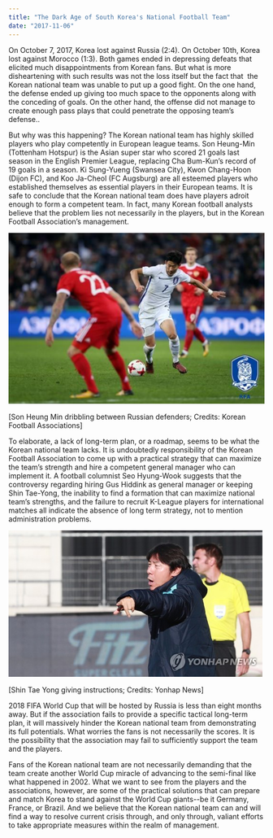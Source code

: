 ```yaml
---
title: "The Dark Age of South Korea's National Football Team"
date: "2017-11-06"
---
```


On October 7, 2017, Korea lost against Russia (2:4). On October 10th, Korea lost against Morocco (1:3). Both games ended in depressing defeats that elicited much disappointments from Korean fans. But what is more disheartening with such results was not the loss itself but the fact that  the Korean national team was unable to put up a good fight. On the one hand, the defense ended up giving too much space to the opponents along with the conceding of goals. On the other hand, the offense did not manage to create enough pass plays that could penetrate the opposing team’s defense..

But why was this happening? The Korean national team has highly skilled players who play competently in European league teams. Son Heung-Min (Tottenham Hotspur) is the Asian super star who scored 21 goals last season in the English Premier League, replacing Cha Bum-Kun’s record of 19 goals in a season. Ki Sung-Yueng (Swansea City), Kwon Chang-Hoon (Dijon FC), and Koo Ja-Cheol (FC Augsburg) are all esteemed players who established themselves as essential players in their European teams. It is safe to conclude that the Korean national team does have players adroit enough to form a competent team. In fact, many Korean football analysts believe that the problem lies not necessarily in the players, but in the Korean Football Association’s management.

![son heung min](./images/son-heung-min.jpg)

\[Son Heung Min dribbling between Russian defenders; Credits: Korean Football Associations\]

To elaborate, a lack of long-term plan, or a roadmap, seems to be what the Korean national team lacks. It is undoubtedly responsibility of the Korean Football Association to come up with a practical strategy that can maximize the team’s strength and hire a competent general manager who can implement it. A football columnist Seo Hyung-Wook suggests that the controversy regarding hiring Gus Hiddink as general manager or keeping Shin Tae-Yong, the inability to find a formation that can maximize national team’s strengths, and the failure to recruit K-League players for international matches all indicate the absence of long term strategy, not to mention administration problems.

![Shin Tae Yong giving instructions](./images/Shin-Tae-Yong-giving-instructions.jpg)

\[Shin Tae Yong giving instructions; Credits: Yonhap News\]

2018 FIFA World Cup that will be hosted by Russia is less than eight months away. But if the association fails to provide a specific tactical long-term plan, it will massively hinder the Korean national team from demonstrating its full potentials. What worries the fans is not necessarily the scores. It is the possibility that the association may fail to sufficiently support the team and the players.

Fans of the Korean national team are not necessarily demanding that the team create another World Cup miracle of advancing to the semi-final like what happened in 2002. What we want to see from the players and the associations, however, are some of the practical solutions that can prepare and match Korea to stand against the World Cup giants--be it Germany, France, or Brazil. And we believe that the Korean national team can and will find a way to resolve current crisis through, and only through, valiant efforts to take appropriate measures within the realm of management.
